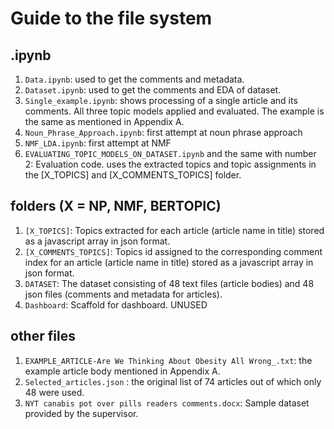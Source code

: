 # Guide to the file system
## .ipynb
1. `Data.ipynb`: used to get the comments and metadata.
2. `Dataset.ipynb`: used to get the comments and EDA of dataset.
3. `Single_example.ipynb`: shows processing of a single article and its comments. All three topic models applied and evaluated. The example is the same as mentioned in Appendix A.
4. `Noun_Phrase_Approach.ipynb`: first attempt at noun phrase approach
5. `NMF_LDA.ipynb`: first attempt at NMF
6. `EVALUATING_TOPIC_MODELS_ON_DATASET.ipynb` and the same with number 2: Evaluation code. uses the extracted topics and topic assignments in the [X_TOPICS] and [X_COMMENTS_TOPICS] folder.

## folders (X = NP, NMF, BERTOPIC)
1. `[X_TOPICS]`: Topics extracted for each article (article name in title) stored as a javascript array in json format.
2. `[X_COMMENTS_TOPICS]`: Topics id assigned to the corresponding comment index for an article (article name in title) stored as a javascript array in json format.
3. `DATASET`: The dataset consisting of 48 text files (article bodies) and 48 json files (comments and metadata for articles).
4. `Dashboard`: Scaffold for dashboard. UNUSED

## other files
1. `EXAMPLE_ARTICLE-Are We Thinking About Obesity All Wrong_.txt`: the example article body mentioned in Appendix A.
2. `Selected_articles.json` : the original list of 74 articles out of which only 48 were used.
3. `NYT canabis pot over pills readers comments.docx`: Sample dataset provided by the supervisor.
